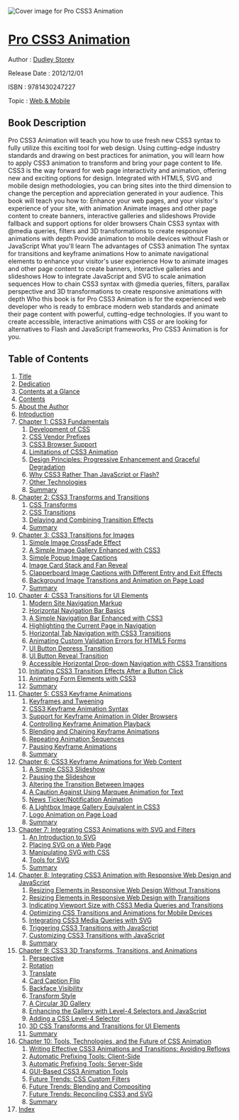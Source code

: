 ![Cover image for Pro CSS3 Animation](https://imgdetail.ebookreading.net/cover/cover/web_mobile/EB9781430247227.jpg)

[Pro CSS3 Animation](https://ebookreading.net/view/book/Pro+CSS3+Animation-EB9781430247227_1.html "Pro CSS3 Animation")
====================================================================================================================

Author : [Dudley Storey](https://ebookreading.net/search/author/Dudley+Storey)

Release Date : 2012/12/01

ISBN : 9781430247227

Topic : [Web & Mobile](https://ebookreading.net/search/category/web-mobile)

Book Description
-----------------

Pro CSS3 Animation will teach you how to use fresh new CSS3 syntax to fully utilize this exciting tool for web design. Using cutting-edge industry standards and drawing on best practices for animation, you will learn how to apply CSS3 animation to transform and bring your page content to life.
CSS3 is the way forward for web page interactivity and animation, offering new and exciting options for design. Integrated with HTML5, SVG and mobile design methodologies, you can bring sites into the third dimension to change the perception and appreciation generated in your audience. This book will teach you how to:
Enhance your web pages, and your visitor's experience of your site, with animation
Animate images and other page content to create banners, interactive galleries and slideshows
Provide fallback and support options for older browsers
Chain CSS3 syntax with @media queries, filters and 3D transformations to create responsive animations with depth
Provide animation to mobile devices without Flash or JavaScript
What you'll learn
The advantages of CSS3 animation
The syntax for transitions and keyframe animations
How to animate navigational elements to enhance your visitor's user experience
How to animate images and other page content to create banners, interactive galleries and slideshows
How to integrate JavaScript and SVG to scale animation sequences
How to chain CSS3 syntax with @media queries, filters, parallax perspective and 3D transformations to create responsive animations with depth
Who this book is for
Pro CSS3 Animation is for the experienced web developer who is ready to embrace modern web standards and animate their page content with powerful, cutting-edge technologies. If you want to create accessible, interactive animations with CSS or are looking for alternatives to Flash and JavaScript frameworks, Pro CSS3 Animation is for you.
              
Table of Contents
-----------------

1. [Title](https://ebookreading.net/view/book/Pro+CSS3+Animation-EB9781430247227_2.html)
1. [Dedication](https://ebookreading.net/view/book/Pro+CSS3+Animation-EB9781430247227_4.html)
1. [Contents at a Glance](https://ebookreading.net/view/book/Pro+CSS3+Animation-EB9781430247227_5.html)
1. [Contents](https://ebookreading.net/view/book/Pro+CSS3+Animation-EB9781430247227_6.html)
1. [About the Author](https://ebookreading.net/view/book/Pro+CSS3+Animation-EB9781430247227_7.html)
1. [Introduction](https://ebookreading.net/view/book/Pro+CSS3+Animation-EB9781430247227_8.html)
1. [Chapter 1: CSS3 Fundamentals](https://ebookreading.net/view/book/Pro+CSS3+Animation-EB9781430247227_9.html)
    1. [Development of CSS](https://ebookreading.net/view/book/Pro+CSS3+Animation-EB9781430247227_9.html#Sec1)
    1. [CSS Vendor Prefixes](https://ebookreading.net/view/book/Pro+CSS3+Animation-EB9781430247227_9.html#Sec2)
    1. [CSS3 Browser Support](https://ebookreading.net/view/book/Pro+CSS3+Animation-EB9781430247227_9.html#Sec4)
    1. [Limitations of CSS3 Animation](https://ebookreading.net/view/book/Pro+CSS3+Animation-EB9781430247227_9.html#Sec5)
    1. [Design Principles: Progressive Enhancement and Graceful Degradation](https://ebookreading.net/view/book/Pro+CSS3+Animation-EB9781430247227_9.html#Sec6)
    1. [Why CSS3 Rather Than JavaScript or Flash?](https://ebookreading.net/view/book/Pro+CSS3+Animation-EB9781430247227_9.html#Sec7)
    1. [Other Technologies](https://ebookreading.net/view/book/Pro+CSS3+Animation-EB9781430247227_9.html#Sec8)
    1. [Summary](https://ebookreading.net/view/book/Pro+CSS3+Animation-EB9781430247227_9.html#Sec9)
1. [Chapter 2: CSS3 Transforms and Transitions](https://ebookreading.net/view/book/Pro+CSS3+Animation-EB9781430247227_10.html)
    1. [CSS Transforms](https://ebookreading.net/view/book/Pro+CSS3+Animation-EB9781430247227_10.html#Sec1)
    1. [CSS Transitions](https://ebookreading.net/view/book/Pro+CSS3+Animation-EB9781430247227_10.html#Sec9)
    1. [Delaying and Combining Transition Effects](https://ebookreading.net/view/book/Pro+CSS3+Animation-EB9781430247227_10.html#Sec10)
    1. [Summary](https://ebookreading.net/view/book/Pro+CSS3+Animation-EB9781430247227_10.html#Sec16)
1. [Chapter 3: CSS3 Transitions for Images](https://ebookreading.net/view/book/Pro+CSS3+Animation-EB9781430247227_11.html)
    1. [Simple Image CrossFade Effect](https://ebookreading.net/view/book/Pro+CSS3+Animation-EB9781430247227_11.html#Sec1)
    1. [A Simple Image Gallery Enhanced with CSS3](https://ebookreading.net/view/book/Pro+CSS3+Animation-EB9781430247227_11.html#Sec5)
    1. [Simple Popup Image Captions](https://ebookreading.net/view/book/Pro+CSS3+Animation-EB9781430247227_11.html#Sec13)
    1. [Image Card Stack and Fan Reveal](https://ebookreading.net/view/book/Pro+CSS3+Animation-EB9781430247227_11.html#Sec14)
    1. [Clapperboard Image Captions with Different Entry and Exit Effects](https://ebookreading.net/view/book/Pro+CSS3+Animation-EB9781430247227_11.html#Sec15)
    1. [Background Image Transitions and Animation on Page Load](https://ebookreading.net/view/book/Pro+CSS3+Animation-EB9781430247227_11.html#Sec18)
    1. [Summary](https://ebookreading.net/view/book/Pro+CSS3+Animation-EB9781430247227_11.html#Sec21)
1. [Chapter 4: CSS3 Transitions for UI Elements](https://ebookreading.net/view/book/Pro+CSS3+Animation-EB9781430247227_12.html)
    1. [Modern Site Navigation Markup](https://ebookreading.net/view/book/Pro+CSS3+Animation-EB9781430247227_12.html#Sec1)
    1. [Horizontal Navigation Bar Basics](https://ebookreading.net/view/book/Pro+CSS3+Animation-EB9781430247227_12.html#Sec2)
    1. [A Simple Navigation Bar Enhanced with CSS3](https://ebookreading.net/view/book/Pro+CSS3+Animation-EB9781430247227_12.html#Sec3)
    1. [Highlighting the Current Page in Navigation](https://ebookreading.net/view/book/Pro+CSS3+Animation-EB9781430247227_12.html#Sec4)
    1. [Horizontal Tab Navigation with CSS3 Transitions](https://ebookreading.net/view/book/Pro+CSS3+Animation-EB9781430247227_12.html#Sec5)
    1. [Animating Custom Validation Errors for HTML5 Forms](https://ebookreading.net/view/book/Pro+CSS3+Animation-EB9781430247227_12.html#Sec6)
    1. [UI Button Depress Transition](https://ebookreading.net/view/book/Pro+CSS3+Animation-EB9781430247227_12.html#Sec7)
    1. [UI Button Reveal Transition](https://ebookreading.net/view/book/Pro+CSS3+Animation-EB9781430247227_12.html#Sec8)
    1. [Accessible Horizontal Drop-down Navigation with CSS3 Transitions](https://ebookreading.net/view/book/Pro+CSS3+Animation-EB9781430247227_12.html#Sec9)
    1. [Initiating CSS3 Transition Effects After a Button Click](https://ebookreading.net/view/book/Pro+CSS3+Animation-EB9781430247227_12.html#Sec10)
    1. [Animating Form Elements with CSS3](https://ebookreading.net/view/book/Pro+CSS3+Animation-EB9781430247227_12.html#Sec11)
    1. [Summary](https://ebookreading.net/view/book/Pro+CSS3+Animation-EB9781430247227_12.html#Sec12)
1. [Chapter 5: CSS3 Keyframe Animations](https://ebookreading.net/view/book/Pro+CSS3+Animation-EB9781430247227_13.html)
    1. [Keyframes and Tweening](https://ebookreading.net/view/book/Pro+CSS3+Animation-EB9781430247227_13.html#Sec1)
    1. [CSS3 Keyframe Animation Syntax](https://ebookreading.net/view/book/Pro+CSS3+Animation-EB9781430247227_13.html#Sec2)
    1. [Support for Keyframe Animation in Older Browsers](https://ebookreading.net/view/book/Pro+CSS3+Animation-EB9781430247227_13.html#Sec3)
    1. [Controlling Keyframe Animation Playback](https://ebookreading.net/view/book/Pro+CSS3+Animation-EB9781430247227_13.html#Sec4)
    1. [Blending and Chaining Keyframe Animations](https://ebookreading.net/view/book/Pro+CSS3+Animation-EB9781430247227_13.html#Sec5)
    1. [Repeating Animation Sequences](https://ebookreading.net/view/book/Pro+CSS3+Animation-EB9781430247227_13.html#Sec6)
    1. [Pausing Keyframe Animations](https://ebookreading.net/view/book/Pro+CSS3+Animation-EB9781430247227_13.html#Sec7)
    1. [Summary](https://ebookreading.net/view/book/Pro+CSS3+Animation-EB9781430247227_13.html#Sec8)
1. [Chapter 6: CSS3 Keyframe Animations for Web Content](https://ebookreading.net/view/book/Pro+CSS3+Animation-EB9781430247227_14.html)
    1. [A Simple CSS3 Slideshow](https://ebookreading.net/view/book/Pro+CSS3+Animation-EB9781430247227_14.html#Sec1)
    1. [Pausing the Slideshow](https://ebookreading.net/view/book/Pro+CSS3+Animation-EB9781430247227_14.html#Sec4)
    1. [Altering the Transition Between Images](https://ebookreading.net/view/book/Pro+CSS3+Animation-EB9781430247227_14.html#Sec5)
    1. [A Caution Against Using Marquee Animation for Text](https://ebookreading.net/view/book/Pro+CSS3+Animation-EB9781430247227_14.html#Sec12)
    1. [News Ticker/Notification Animation](https://ebookreading.net/view/book/Pro+CSS3+Animation-EB9781430247227_14.html#Sec13)
    1. [A Lightbox Image Gallery Equivalent in CSS3](https://ebookreading.net/view/book/Pro+CSS3+Animation-EB9781430247227_14.html#Sec14)
    1. [Logo Animation on Page Load](https://ebookreading.net/view/book/Pro+CSS3+Animation-EB9781430247227_14.html#Sec16)
    1. [Summary](https://ebookreading.net/view/book/Pro+CSS3+Animation-EB9781430247227_14.html#Sec17)
1. [Chapter 7: Integrating CSS3 Animations with SVG and Filters](https://ebookreading.net/view/book/Pro+CSS3+Animation-EB9781430247227_15.html)
    1. [An Introduction to SVG](https://ebookreading.net/view/book/Pro+CSS3+Animation-EB9781430247227_15.html#Sec1)
    1. [Placing SVG on a Web Page](https://ebookreading.net/view/book/Pro+CSS3+Animation-EB9781430247227_15.html#Sec2)
    1. [Manipulating SVG with CSS](https://ebookreading.net/view/book/Pro+CSS3+Animation-EB9781430247227_15.html#Sec6)
    1. [Tools for SVG](https://ebookreading.net/view/book/Pro+CSS3+Animation-EB9781430247227_15.html#Sec9)
    1. [Summary](https://ebookreading.net/view/book/Pro+CSS3+Animation-EB9781430247227_15.html#Sec15)
1. [Chapter 8: Integrating CSS3 Animation with Responsive Web Design and JavaScript](https://ebookreading.net/view/book/Pro+CSS3+Animation-EB9781430247227_16.html)
    1. [Resizing Elements in Responsive Web Design Without Transitions](https://ebookreading.net/view/book/Pro+CSS3+Animation-EB9781430247227_16.html#Sec1)
    1. [Resizing Elements in Responsive Web Design with Transitions](https://ebookreading.net/view/book/Pro+CSS3+Animation-EB9781430247227_16.html#Sec4)
    1. [Indicating Viewport Size with CSS3 Media Queries and Transitions](https://ebookreading.net/view/book/Pro+CSS3+Animation-EB9781430247227_16.html#Sec5)
    1. [Optimizing CSS Transitions and Animations for Mobile Devices](https://ebookreading.net/view/book/Pro+CSS3+Animation-EB9781430247227_16.html#Sec6)
    1. [Integrating CSS3 Media Queries with SVG](https://ebookreading.net/view/book/Pro+CSS3+Animation-EB9781430247227_16.html#Sec7)
    1. [Triggering CSS3 Transitions with JavaScript](https://ebookreading.net/view/book/Pro+CSS3+Animation-EB9781430247227_16.html#Sec8)
    1. [Customizing CSS3 Transitions with JavaScript](https://ebookreading.net/view/book/Pro+CSS3+Animation-EB9781430247227_16.html#Sec9)
    1. [Summary](https://ebookreading.net/view/book/Pro+CSS3+Animation-EB9781430247227_16.html#Sec10)
1. [Chapter 9: CSS3 3D Transforms, Transitions, and Animations](https://ebookreading.net/view/book/Pro+CSS3+Animation-EB9781430247227_17.html)
    1. [Perspective](https://ebookreading.net/view/book/Pro+CSS3+Animation-EB9781430247227_17.html#Sec1)
    1. [Rotation](https://ebookreading.net/view/book/Pro+CSS3+Animation-EB9781430247227_17.html#Sec2)
    1. [Translate](https://ebookreading.net/view/book/Pro+CSS3+Animation-EB9781430247227_17.html#Sec3)
    1. [Card Caption Flip](https://ebookreading.net/view/book/Pro+CSS3+Animation-EB9781430247227_17.html#Sec4)
    1. [Backface Visibility](https://ebookreading.net/view/book/Pro+CSS3+Animation-EB9781430247227_17.html#Sec5)
    1. [Transform Style](https://ebookreading.net/view/book/Pro+CSS3+Animation-EB9781430247227_17.html#Sec6)
    1. [A Circular 3D Gallery](https://ebookreading.net/view/book/Pro+CSS3+Animation-EB9781430247227_17.html#Sec7)
    1. [Enhancing the Gallery with Level-4 Selectors and JavaScript](https://ebookreading.net/view/book/Pro+CSS3+Animation-EB9781430247227_17.html#Sec8)
    1. [Adding a CSS Level-4 Selector](https://ebookreading.net/view/book/Pro+CSS3+Animation-EB9781430247227_17.html#Sec9)
    1. [3D CSS Transforms and Transitions for UI Elements](https://ebookreading.net/view/book/Pro+CSS3+Animation-EB9781430247227_17.html#Sec10)
    1. [Summary](https://ebookreading.net/view/book/Pro+CSS3+Animation-EB9781430247227_17.html#Sec11)
1. [Chapter 10: Tools, Technologies, and the Future of CSS Animation](https://ebookreading.net/view/book/Pro+CSS3+Animation-EB9781430247227_18.html)
    1. [Writing Effective CSS3 Animations and Transitions: Avoiding Reflows](https://ebookreading.net/view/book/Pro+CSS3+Animation-EB9781430247227_18.html#Sec1)
    1. [Automatic Prefixing Tools: Client-Side](https://ebookreading.net/view/book/Pro+CSS3+Animation-EB9781430247227_18.html#Sec2)
    1. [Automatic Prefixing Tools: Server-Side](https://ebookreading.net/view/book/Pro+CSS3+Animation-EB9781430247227_18.html#Sec5)
    1. [GUI-Based CSS3 Animation Tools](https://ebookreading.net/view/book/Pro+CSS3+Animation-EB9781430247227_18.html#Sec6)
    1. [Future Trends: CSS Custom Filters](https://ebookreading.net/view/book/Pro+CSS3+Animation-EB9781430247227_18.html#Sec11)
    1. [Future Trends: Blending and Compositing](https://ebookreading.net/view/book/Pro+CSS3+Animation-EB9781430247227_18.html#Sec12)
    1. [Future Trends: Reconciling CSS3 and SVG](https://ebookreading.net/view/book/Pro+CSS3+Animation-EB9781430247227_18.html#Sec13)
    1. [Summary](https://ebookreading.net/view/book/Pro+CSS3+Animation-EB9781430247227_18.html#Sec14)
1. [Index](https://ebookreading.net/view/book/Pro+CSS3+Animation-EB9781430247227_19.html)
